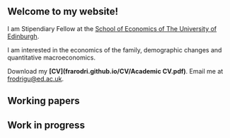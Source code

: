 ## Welcome to my website!

I am Stipendiary Fellow at the [School of Economics of The University of Edinburgh](https://www.ed.ac.uk/economics).

I am interested in the economics of the family, demographic changes and quantitative macroeconomics.

Download my **[CV](frarodri.github.io/CV/Academic CV.pdf)**.
Email me at [frodrigu@ed.ac.uk](mailto:frodrigu@ed.ac.uk).

## Working papers


## Work in progress
